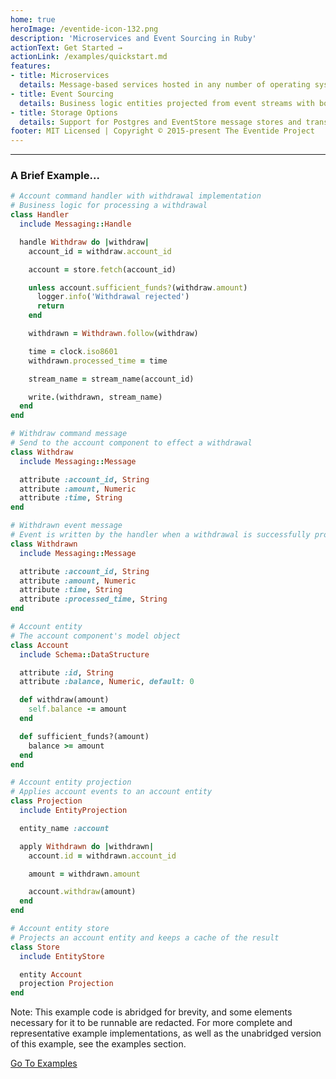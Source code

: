 ```yaml
---
home: true
heroImage: /eventide-icon-132.png
description: 'Microservices and Event Sourcing in Ruby'
actionText: Get Started →
actionLink: /examples/quickstart.md
features:
- title: Microservices
  details: Message-based services hosted in any number of operating system processes or machines, with actor-based pub-sub consumers, component hosting, message dispatching, and handlers
- title: Event Sourcing
  details: Business logic entities projected from event streams with both in-memory, first-level caching and second-level on disk caching
- title: Storage Options
  details: Support for Postgres and EventStore message stores and transports, depending on your performance and scale needs
footer: MIT Licensed | Copyright © 2015-present The Eventide Project
---
```


- - -

### A Brief Example...

``` ruby
# Account command handler with withdrawal implementation
# Business logic for processing a withdrawal
class Handler
  include Messaging::Handle

  handle Withdraw do |withdraw|
    account_id = withdraw.account_id

    account = store.fetch(account_id)

    unless account.sufficient_funds?(withdraw.amount)
      logger.info('Withdrawal rejected')
      return
    end

    withdrawn = Withdrawn.follow(withdraw)

    time = clock.iso8601
    withdrawn.processed_time = time

    stream_name = stream_name(account_id)

    write.(withdrawn, stream_name)
  end
end

# Withdraw command message
# Send to the account component to effect a withdrawal
class Withdraw
  include Messaging::Message

  attribute :account_id, String
  attribute :amount, Numeric
  attribute :time, String
end

# Withdrawn event message
# Event is written by the handler when a withdrawal is successfully processed
class Withdrawn
  include Messaging::Message

  attribute :account_id, String
  attribute :amount, Numeric
  attribute :time, String
  attribute :processed_time, String
end

# Account entity
# The account component's model object
class Account
  include Schema::DataStructure

  attribute :id, String
  attribute :balance, Numeric, default: 0

  def withdraw(amount)
    self.balance -= amount
  end

  def sufficient_funds?(amount)
    balance >= amount
  end
end

# Account entity projection
# Applies account events to an account entity
class Projection
  include EntityProjection

  entity_name :account

  apply Withdrawn do |withdrawn|
    account.id = withdrawn.account_id

    amount = withdrawn.amount

    account.withdraw(amount)
  end
end

# Account entity store
# Projects an account entity and keeps a cache of the result
class Store
  include EntityStore

  entity Account
  projection Projection
end
```

<div class="note custom-block">
  <p>
    Note: This example code is abridged for brevity, and some elements necessary for it to be runnable are redacted. For more complete and representative example implementations, as well as the unabridged version of this example, see the examples section.
  </p>
</div>

<div class="hero">
  <p class="action">
    <a href="/examples/" class="nav-link action-button">Go To Examples</a>
  </p>
</div>
